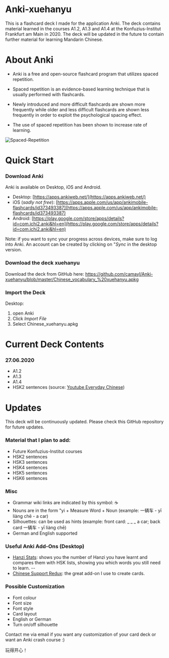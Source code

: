 # Anki-xuehanyu
This is a flashcard deck I made for the application Anki. The deck contains material learned in the courses A1.2, A1.3 and A1.4 at the Konfuzius-Institut Frankfurt am Main in 2020. The deck will be updated in the future to contain further material for learning Mandarin Chinese. 

# About Anki
- Anki is a free and open-source flashcard program that utilizes spaced repetition. 

- Spaced repetition is an evidence-based learning technique that is usually performed with flashcards. 
- Newly introduced and more difficult flashcards are shown more frequently while older and less difficult flashcards are shown less frequently in order to exploit the psychological spacing effect. 
- The use of spaced repetition has been shown to increase rate of learning.

![Spaced-Repetition](https://wildfirecomms-images.co.uk/img/ebbinghaus-diagram-1-1479295300.png)

# Quick Start
### Download Anki
Anki is available on Desktop, iOS and Android.

- Desktop: [https://apps.ankiweb.net/](https://apps.ankiweb.net/)
- iOS (*sadly not free*): [https://apps.apple.com/us/app/ankimobile-flashcards/id373493387](https://apps.apple.com/us/app/ankimobile-flashcards/id373493387) 
- Android: [https://play.google.com/store/apps/details?id=com.ichi2.anki&hl=en](https://play.google.com/store/apps/details?id=com.ichi2.anki&hl=en)

Note: if you want to sync your progress across devices, make sure to log into Anki. An account can be created by clicking on "*Sync* in the desktop version.

### Download the deck xuehanyu
Download the deck from GitHub here: https://github.com/camayl/Anki-xuehanyu/blob/master/Chinese_vocabulary_%20xuehanyu.apkg

### Import the Deck
Desktop: 
1. open Anki
2. Click *Import File*
3. Select Chinese_xuehanyu.apkg

# Current Deck Contents
### 27.06.2020
- A1.2
- A1.3
- A1.4
- HSK2 sentences (source: [Youtube Everyday Chinese](https://www.youtube.com/watch?v=ttmqMaoMdVw&))

# Updates
This deck will be continuously updated. Please check this GitHub repository for future updates.

### Material that I plan to add:
- Future Konfuzius-Institut courses  
- HSK2 sentences 
- HSK3 sentences
- HSK4 sentences
- HSK5 sentences 
- HSK6 sentences

### Misc
- Grammar wiki links are indicated by this symbol: ☕️ 
- Nouns are in the form "yi + Measure Word + Noun (example: 一辆车 - yī liàng chē - a car)
- Silhouettes: can be used as hints (example: front card: _ _ _  a car; back card 一辆车 - yī liàng chē)
- German and English supported

### Useful Anki Add-Ons (Desktop)
- [Hanzi Stats](https://ankiweb.net/shared/info/181243826): shows you the number of Hanzi you have learnt and compares them with HSK lists, showing you which words you still need to learn.
 -- 
- [Chinese Support Redux](https://ankiweb.net/shared/info/1128979221): the great add-on I use to create cards. 

### Possible Customization
- Font colour
- Font size
- Font style
- Card layout
- English or German 
- Turn on/off silhouette

Contact me via email if you want any customization of your card deck or want an Anki crash course :)

玩得开心！
